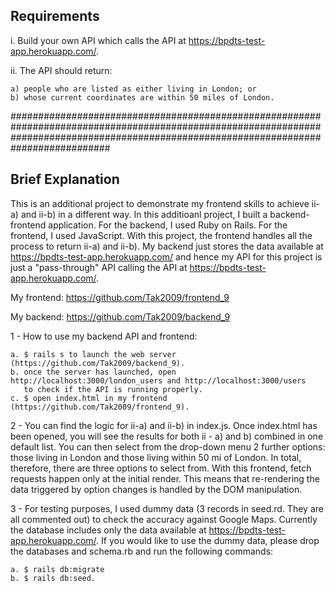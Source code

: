 ## Requirements
 
i. Build your own API which calls the API at https://bpdts-test-app.herokuapp.com/. 

ii. The API should return:

    a) people who are listed as either living in London; or
    b) whose current coordinates are within 50 miles of London. 


##########################################################################################################################################################################################

## Brief Explanation

This is an additional project to demonstrate my frontend skills to achieve ii-a) and ii-b) in a different way. In this additioanl project, I built a backend-frontend application.
For the backend, I used Ruby on Rails. For the frontend, I used JavaScript.
With this project, the frontend handles all the process to return ii-a) and ii-b). My backend just stores the data available
at https://bpdts-test-app.herokuapp.com/ and hence my API for this project is just a "pass-through" API calling the API at https://bpdts-test-app.herokuapp.com/.

My frontend: https://github.com/Tak2009/frontend_9

My backend: https://github.com/Tak2009/backend_9

1 - How to use my backend API and frontend:

    a. $ rails s to launch the web server (https://github.com/Tak2009/backend_9).
    b. once the server has launched, open http://localhost:3000/london_users and http://localhost:3000/users
       to check if the API is running properly.
    c. $ open index.html in my frontend (https://github.com/Tak2009/frontend_9).

2 - You can find the logic for ii-a) and ii-b) in index.js. Once index.html has been opened, you will see the results for both ii - a) and b) combined in one default list.
You can then select from the drop-down menu 2 further options: those living in London and those living within 50 mi of London. In total, therefore, there are three options to select from. With this frontend, fetch requests happen only at the initial render.
This means that re-rendering the data triggered by option changes is handled by the DOM manipulation.

3 - For testing purposes, I used dummy data (3 records in seed.rd. They are all commented out) to check the accuracy against Google Maps. 
Currently the database includes only the data available at https://bpdts-test-app.herokuapp.com/. If you would like to use the dummy data,
please drop the databases and schema.rb and run the following commands: 

    a. $ rails db:migrate
    b. $ rails db:seed.

